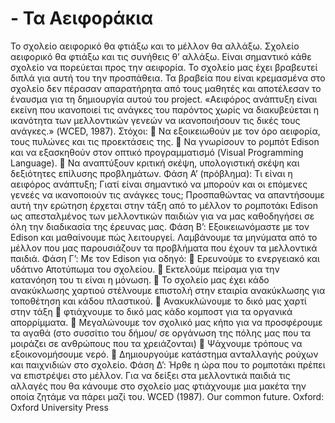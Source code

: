 # - Τα Αειφοράκια
Το σχολείο αειφορικό θα φτιάξω και το μέλλον θα αλλάξω.
Σχολείο αειφορικό θα φτιάξω και τις συνήθεις θ’ αλλάξω.
Είναι σημαντικό κάθε σχολείο να πορεύεται προς την αειφορία. Το σχολείο μας έχει
βραβευτεί διπλά για αυτή του την προσπάθεια. Τα βραβεία που είναι κρεμασμένα
στο σχολείο δεν πέρασαν απαρατήρητα από τους μαθητές και αποτέλεσαν το
έναυσμα για τη δημιουργία αυτού του project.
«Αειφόρος ανάπτυξη είναι εκείνη που ικανοποιεί τις ανάγκες του παρόντος χωρίς
να διακυβεύεται η ικανότητα των μελλοντικών γενεών να ικανοποιήσουν τις δικές
τους ανάγκες.» (WCED, 1987).
Στόχοι:
 Να εξοικειωθούν με τον όρο αειφορία, τους πυλώνες και τις προεκτάσεις
της.
 Να γνωρίσουν το ρομπότ Edison και να εξασκηθούν στον οπτικό
προγραμματισμό (Visual Programming Language).
 Να αναπτύξουν κριτική σκέψη, υπολογιστική σκέψη και δεξιότητες επίλυσης
προβλημάτων.
Φάση Α’ (πρόβλημα): Τι είναι η αειφόρος ανάπτυξη; Γιατί είναι σημαντικό να
μπορούν και οι επόμενες γενεές να ικανοποιούν τις ανάγκες τους; Προσπαθώντας
να απαντήσουμε αυτή την ερώτηση έρχεται στην τάξη από το μέλλον το ρομποτάκι
Edison ως απεσταλμένος των μελλοντικών παιδιών για να μας καθοδηγήσει σε όλη
την διαδικασία της έρευνας μας.
Φάση Β’: Εξοικειωνόμαστε με τον Edison και μαθαίνουμε πώς λειτουργεί.
Λαμβάνουμε τα μηνύματα από το μέλλον που μας παρουσιάζουν τα προβλήματα
που έχουν τα μελλοντικά παιδιά.
Φάση Γ’: Με τον Edison για οδηγό:
 Ερευνούμε το ενεργειακό και υδάτινο Αποτύπωμα του σχολείου.
 Εκτελούμε πείραμα για την κατανόηση του τι είναι η μόνωση.
 Το σχολείο μας έχει κάδο ανακύκλωσης χαρτιού στέλνουμε επιστολή στην
εταιρία ανακύκλωσης για τοποθέτηση και κάδου πλαστικού.
 Ανακυκλώνουμε το δικό μας χαρτί στην τάξη
 φτιάχνουμε το δικό μας κάδο κομποστ για τα οργανικά απορρίμματα.
 Μεγαλώνουμε τον σχολικό μας κήπο για να προσφέρουμε τα αγαθά (στο
συσσίτιο του δήμου/ σε οργάνωση της πόλης μας που τα μοιράζει σε
ανθρώπους που τα χρειάζονται)
 Ψάχνουμε τρόπους να εξοικονομήσουμε νερό.
 Δημιουργούμε κατάστημα ανταλλαγής ρούχων και παιχνιδιών στο σχολείο.
Φάση Δ’: Ήρθε η ώρα που το ρομποτάκι πρέπει να επιστρέψει στο μέλλον. Για να
δείξει στα μελλοντικά παιδιά τις αλλαγές που θα κάνουμε στο σχολείο μας
φτιάχνουμε μια μακέτα την οποία ζητάμε να πάρει μαζί του.
WCED (1987). Our common future. Oxford: Oxford University Press
